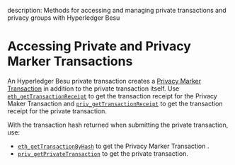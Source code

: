 description: Methods for accessing and managing private transactions and privacy groups with Hyperledger Besu
<!--- END of page meta data -->

# Accessing Private and Privacy Marker Transactions 

An Hyperledger Besu private transaction creates a [Privacy Marker Transaction](../../Concepts/Privacy/Private-Transaction-Processing.md) in addition to the private transaction itself. 
Use [`eth_getTransactionReceipt`](../../Reference/API-Methods.md#eth_gettransactionreceipt) to get the transaction receipt for the Privacy Maker Transaction and [`priv_getTransactionReceipt`](../../Reference/API-Methods.md#priv_gettransactionreceipt) to get the transaction receipt for the private transaction. 

With the transaction hash returned when submitting the private transaction, use: 

* [`eth_getTransactionByHash`](../../Reference/API-Methods.md#eth_gettransactionbyhash) to 
get the Privacy Marker Transaction . 
* [`priv_getPrivateTransaction`](../../Reference/API-Methods.md#priv_getprivatetransaction) 
to get the private transaction. 
